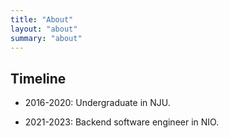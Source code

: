 ```yaml
---
title: "About"
layout: "about"
summary: "about"
---
```


## Timeline

- 2016-2020: Undergraduate in NJU. 

- 2021-2023: Backend software engineer in NIO.
